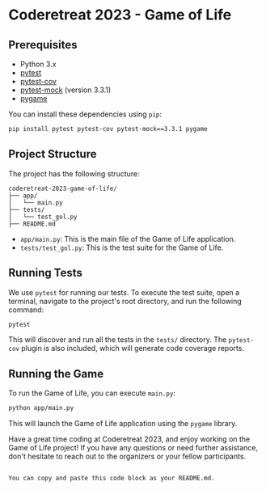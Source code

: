 # Coderetreat 2023 - Game of Life

## Prerequisites

- Python 3.x
- [pytest](https://pytest.org/)
- [pytest-cov](https://pypi.org/project/pytest-cov/)
- [pytest-mock](https://pypi.org/project/pytest-mock/) (version 3.3.1)
- [pygame](https://www.pygame.org/)

You can install these dependencies using `pip`:

```bash
pip install pytest pytest-cov pytest-mock==3.3.1 pygame
```

## Project Structure

The project has the following structure:

```
coderetreat-2023-game-of-life/
├── app/
│   └── main.py
├── tests/
│   └── test_gol.py
├── README.md
```

- `app/main.py`: This is the main file of the Game of Life application.
- `tests/test_gol.py`: This is the test suite for the Game of Life.

## Running Tests

We use `pytest` for running our tests. To execute the test suite, open a terminal, navigate to the project's root directory, and run the following command:

```bash
pytest
```

This will discover and run all the tests in the `tests/` directory. The `pytest-cov` plugin is also included, which will generate code coverage reports.

## Running the Game

To run the Game of Life, you can execute `main.py`:

```bash
python app/main.py
```

This will launch the Game of Life application using the `pygame` library. 

Have a great time coding at Coderetreat 2023, and enjoy working on the Game of Life project! If you have any questions or need further assistance, don't hesitate to reach out to the organizers or your fellow participants.
```

You can copy and paste this code block as your README.md.
